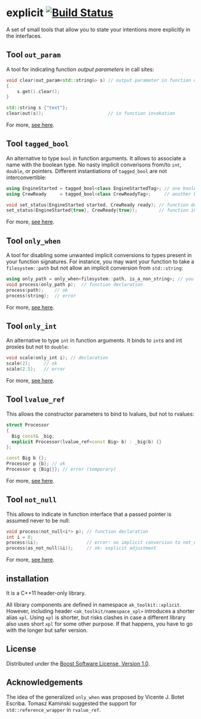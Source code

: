 # explicit [![Build Status](https://travis-ci.org/akrzemi1/explicit.svg?branch=master)](https://travis-ci.org/akrzemi1/explicit)

A set of small tools that allow you to state your intentions more explicitly in the interfaces.

## Tool `out_param`

A tool for indicating function *output parameters* in call sites:

```c++
void clear(out_param<std::string&> s) // output parameter in function declaration
{
    s.get().clear();
}

std::string s {"text"};
clear(out(s));                        // in function invokation
```

For more, [see here](doc/out_param.md).

## Tool `tagged_bool`

An alternative to type `bool` in function arguments. It allows to associate a name with the boolean type. No nasty implicit converisons from/to `int`, `double`, or pointers. Different instantiations of `tagged_bool` are not interconvertible:

```c++
using EngineStarted = tagged_bool<class EngineStartedTag>; // one boolean type
using CrewReady     = tagged_bool<class CrewReadyTag>;     // another boolean type

void set_status(EngineStarted started, CrewReady ready); // function declaration
set_status(EngineStarted{true}, CrewReady{true});        // function invokation
```
For more, [see here](doc/tagged_bool.md).

## Tool `only_when`

A tool for disabling some unwanted implicit conversions to types present in your function signatures. For instance, you may want your function to take a `filesystem::path` but not allow an implicit conversion from `std::string`:

```c++
using only_path = only_when<filesystem::path, is_a_non_string>; // you define type trait is_a_non_string
void process(only_path p);  // function declaration
process(path);    // ok
process(string);  // error
```

For more, [see here](doc/only_when.md).

## Tool `only_int`

An alternative to type `int` in function arguments. It binds to `int`s and int proxies but not to `double`:

```c++
void scale(only_int i); // declaration
scale(2);     // ok
scale(2.5);   // error
```

For more, [see here](doc/only_when.md).

## Tool `lvalue_ref`

This allows the constructor parameters to bind to lvalues, but not to rvalues:

```c++
struct Processor
{
  Big const& _big;
  explicit Processor(lvalue_ref<const Big> b) : _big(b) {}
};

const Big b {};
Processor p {b}; // ok
Processor q {Big{}}; // error (temporary)
```

For more, [see here](doc/lvalue_ref.md).

## Tool `not_null`

This allows to indicate in function interface that a passed pointer is assumed never to be null:

```c++
void process(not_null<i*> p); // function declaration
int i = 0;
process(&i);                  // error: no implicit conversion to not_null
process(as_not_null(&i));     // ok: explicit adjustment
```

For more, [see here](doc/not_null.md).

## installation
It is a C++11 header-only library.

All library components are defined in namespace `ak_toolkit::xplicit`. However,
including header `<ak_toolkit/namespace_xpl>` introduces a shorter alias `xpl`.
Using `xpl` is shorter, but risks clashes in case a different library also
uses short `xpl` for some other purpose. If that happens, you have to go with the
longer but safer version.


## License
Distributed under the [Boost Software License, Version 1.0](http://www.boost.org/LICENSE_1_0.txt).

## Acknowledgements
The idea of the generalized `only_when` was proposed by Vicente J. Botet Escriba. Tomasz Kamiński suggested the support for `std::reference_wrapper` in `rvalue_ref`.
